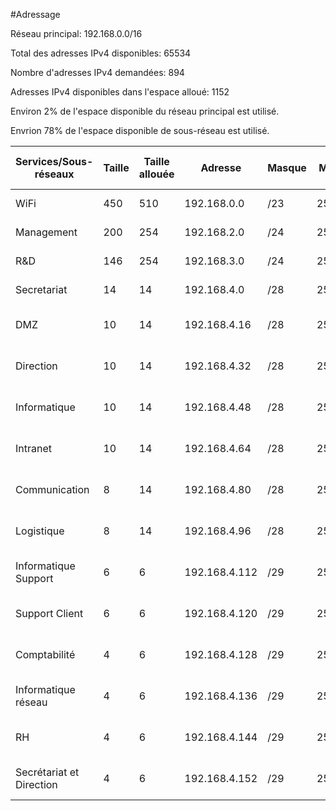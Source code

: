 #Adressage

Réseau principal: 192.168.0.0/16

Total des adresses IPv4 disponibles: 65534

Nombre d'adresses IPv4 demandées: 894

Adresses IPv4 disponibles dans l'espace alloué: 1152

Environ 2% de l'espace disponible du réseau principal est utilisé.

Envrion 78% de l'espace disponible de sous-réseau est utilisé.

|Services/Sous-réseaux|Taille|Taille allouée|Adresse|Masque|Masque complet|Intervalle d'adresses disponibles|Adresse de Broadcast|
|-----------|-----------|--------------|-------|----|--------|----------------|---------|
|WiFi|450|510|192.168.0.0|/23|255.255.254.0|192.168.0.1 - 192.168.1.254|192.168.1.255|
|Management|200|254|192.168.2.0|/24|255.255.255.0|192.168.2.1 - 192.168.2.254|192.168.2.255|
|R&D|146|254|192.168.3.0|/24|255.255.255.0|192.168.3.1 - 192.168.3.254|192.168.3.255|
|Secretariat|14|14|192.168.4.0|/28|255.255.255.240|192.168.4.1 - 192.168.4.14|192.168.4.15|
|DMZ|10|14|192.168.4.16|/28|255.255.255.240|192.168.4.17 - 192.168.4.30|192.168.4.31|
|Direction|10|14|192.168.4.32|/28|255.255.255.240|192.168.4.33 - 192.168.4.46|192.168.4.47|
|Informatique|10|14|192.168.4.48|/28|255.255.255.240|192.168.4.49 - 192.168.4.62|192.168.4.63|
|Intranet|10|14|192.168.4.64|/28|255.255.255.240|192.168.4.65 - 192.168.4.78|192.168.4.79|
|Communication|8|14|192.168.4.80|/28|255.255.255.240|192.168.4.81 - 192.168.4.94|192.168.4.95|
|Logistique|8|14|192.168.4.96|/28|255.255.255.240|192.168.4.97 - 192.168.4.110|192.168.4.111|
|Informatique Support|6|6|192.168.4.112|/29|255.255.255.248|192.168.4.113 - 192.168.4.118|192.168.4.119|
|Support Client|6|6|192.168.4.120|/29|255.255.255.248|192.168.4.121 - 192.168.4.126|192.168.4.127|
|Comptabilité|4|6|192.168.4.128|/29|255.255.255.248|192.168.4.129 - 192.168.4.134|192.168.4.135|
|Informatique réseau|4|6|192.168.4.136|/29|255.255.255.248|192.168.4.137 - 192.168.4.142|192.168.4.143|
|RH|4|6|192.168.4.144|/29|255.255.255.248|192.168.4.145 - 192.168.4.150|192.168.4.151|
|Secrétariat et Direction|4|6|192.168.4.152|/29|255.255.255.248|192.168.4.153 - 192.168.4.158|192.168.4.159|
